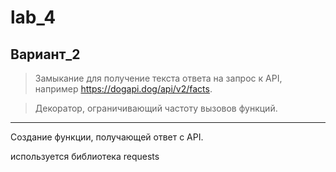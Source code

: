 # lab_4
## Вариант_2
 > Замыкание для получение текста ответа на запрос к API, например https://dogapi.dog/api/v2/facts.

 > Декоратор, ограничивающий частоту вызовов функций.
____
Создание функции, получающей ответ с API.

используется библиотека requests

